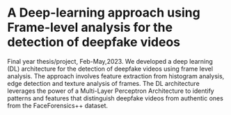 # A Deep-learning approach using Frame-level analysis for the detection of deepfake videos
Final year thesis/project,
Feb-May,2023.
We developed a deep learning (DL) architecture for the detection of deepfake
videos using frame level analysis.
The approach involves feature extraction from histogram analysis, edge detection
and texture analysis of frames. The DL architecture leverages the power of a
Multi-Layer Perceptron Architecture to identify patterns and features that
distinguish deepfake videos from authentic ones from the FaceForensics++
dataset.

